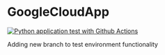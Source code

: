 # GoogleCloudApp

[![Python application test with Github Actions](https://github.com/JaredGlaub/GoogleCloudApp/actions/workflows/main.yml/badge.svg)](https://github.com/JaredGlaub/GoogleCloudApp/actions/workflows/main.yml)

Adding new branch to test environment functionality
